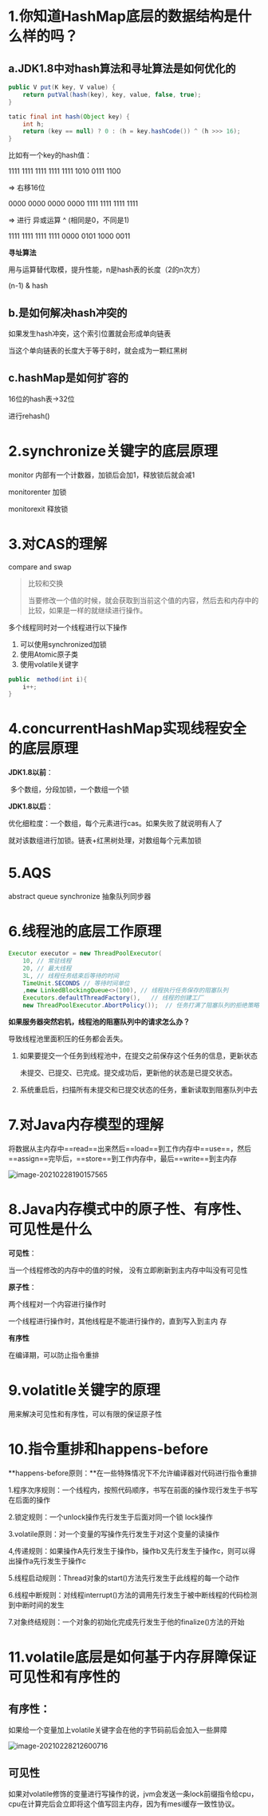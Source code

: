 # 1.你知道HashMap底层的数据结构是什么样的吗？

## a.JDK1.8中对hash算法和寻址算法是如何优化的

```java
public V put(K key, V value) {
    return putVal(hash(key), key, value, false, true);
}

tatic final int hash(Object key) {
    int h;
    return (key == null) ? 0 : (h = key.hashCode()) ^ (h >>> 16);
}
```

比如有一个key的hash值：

1111 1111 1111 1111 1111 1010 0111 1100 

=> 右移16位

0000 0000 0000 0000 1111 1111 1111 1111

=> 进行 异或运算 ^ (相同是0，不同是1)

1111 1111 1111 1111 0000 0101 1000 0011 



**寻址算法**

用与运算替代取模，提升性能，n是hash表的长度（2的n次方）

(n-1) & hash



## b.是如何解决hash冲突的

如果发生hash冲突，这个索引位置就会形成单向链表

当这个单向链表的长度大于等于8时，就会成为一颗红黑树



## c.hashMap是如何扩容的

16位的hash表->32位

进行rehash()



# 2.synchronize关键字的底层原理

monitor 内部有一个计数器，加锁后会加1，释放锁后就会减1

monitorenter 加锁

monitorexit 释放锁





# 3.对CAS的理解

compare and swap

> 比较和交换
>
> 当要修改一个值的时候，就会获取到当前这个值的内容，然后去和内存中的比较，如果是一样的就继续进行操作。

多个线程同时对一个线程进行以下操作

1. 可以使用synchronized加锁
2. 使用Atomic原子类
3. 使用volatile关键字

~~~java
public  method(int i){
    i++;
}
~~~



# 4.concurrentHashMap实现线程安全的底层原理

**JDK1.8以前**：

​	多个数组，分段加锁，一个数组一个锁

**JDK1.8以后**：

优化细粒度：一个数组，每个元素进行cas。如果失败了就说明有人了

就对该数组进行加锁。链表+红黑树处理，对数组每个元素加锁





# 5.AQS

abstract queue synchronize 抽象队列同步器





# 6.线程池的底层工作原理

```java
Executor executor = new ThreadPoolExecutor(
    10, // 常驻线程
    20, // 最大线程
    3L, // 线程任务结束后等待的时间
    TimeUnit.SECONDS // 等待时间单位
    ,new LinkedBlockingQueue<>(100), // 线程执行任务保存的阻塞队列 
    Executors.defaultThreadFactory(),	// 线程的创建工厂
    new ThreadPoolExecutor.AbortPolicy());	// 任务打满了阻塞队列的拒绝策略
```



**如果服务器突然宕机，线程池的阻塞队列中的请求怎么办？**

导致线程池里面积压的任务都会丢失。

1. 如果要提交一个任务到线程池中，在提交之前保存这个任务的信息，更新状态

   未提交、已提交、已完成。提交成功后，更新他的状态是已提交状态。

2. 系统重启后，扫描所有未提交和已提交状态的任务，重新读取到阻塞队列中去





# 7.对Java内存模型的理解

将数据从主内存中==read==出来然后==load==到工作内存中==use==，然后==assign==完毕后，==store==到工作内存中，最后==write==到主内存

![image-20210228190157565](https://gitee.com/likeloveC/picture_bed/raw/master/img/8.26/20210228190204.png)



# 8.Java内存模式中的原子性、有序性、可见性是什么

**可见性**：

当一个线程修改的内存中的值的时候， 没有立即刷新到主内存中叫没有可见性

**原子性**：

两个线程对一个内容进行操作时

一个线程进行操作时，其他线程是不能进行操作的，直到写入到主内  存

**有序性**

在编译期，可以防止指令重排





# 9.volatitle关键字的原理

用来解决可见性和有序性，可以有限的保证原子性





# 10.指令重排和happens-before

**happens-before原则：**在一些特殊情况下不允许编译器对代码进行指令重排

1.程序次序规则：一个线程内，按照代码顺序，书写在前面的操作现行发生于书写在后面的操作

2.锁定规则：一个unlock操作先行发生于后面对同一个锁 lock操作

3.volatile原则：对一个变量的写操作先行发生于对这个变量的读操作

4,传递规则：如果操作A先行发生于操作b，操作b又先行发生于操作c，则可以得出操作a先行发生于操作c

5.线程启动规则：Thread对象的start()方法先行发生于此线程的每一个动作

6.线程中断规则：对线程interrupt()方法的调用先行发生于被中断线程的代码检测到中断时间的发生

7.对象终结规则：一个对象的初始化完成先行发生于他的finalize()方法的开始





# 11.volatile底层是如何基于内存屏障保证可见性和有序性的

## 有序性：

如果给一个变量加上volatile关键字会在他的字节码前后会加入一些屏障

![image-20210228212600716](https://gitee.com/likeloveC/picture_bed/raw/master/img/8.26/20210228212600.png)

## 可见性

如果对volatile修饰的变量进行写操作的说，jvm会发送一条lock前缀指令给cpu，cpu在计算完后会立即将这个值写回主内存，因为有mesi缓存一致性协议。